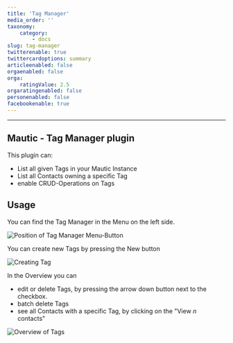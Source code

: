 ```yaml
---
title: 'Tag Manager'
media_order: ''
taxonomy:
    category:
        - docs
slug: tag-manager
twitterenable: true
twittercardoptions: summary
articleenabled: false
orgaenabled: false
orga:
    ratingValue: 2.5
orgaratingenabled: false
personenabled: false
facebookenable: true
---
```


-----------

## Mautic - Tag Manager plugin

This plugin can:
 * List all given Tags in your Mautic Instance
 * List all Contacts owning a specific Tag
 * enable CRUD-Operations on Tags

## Usage
You can find the Tag Manager in the Menu on the left side.

![Position of Tag Manager Menu-Button](menu_icon.png)

You can create new Tags by pressing the New button
 
![Creating Tag](create_tag.png)

In the Overview you can 
 * edit or delete Tags, by pressing the arrow down button next to the checkbox.
 * batch delete Tags
 * see all Contacts with a specific Tag, by clicking on the "View _n_ contacts"

![Overview of Tags](overview.png)
